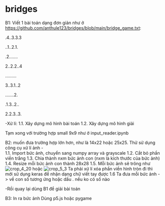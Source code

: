 # bridges

B1: Viết 1 bài toán dạng đơn giản như ở https://github.com/anthule123/bridges/blob/main/bridge_game.txt:

.4..3.3.3

..1..2.1.

.2.......

2..2.2..4

.........

3..3.1..2

.......2.

.1.3..2..

2.2.3..3.
     
   -Xử lí: 
           1.1. Xây dựng mô hình bài toán
           1.2. Xây dựng mô hình giải 
           
Tạm xong với trường hợp small 9x9 như ở input_reader.ipynb

B2: muốn đưa trường hợp lớn hơn, như là 14x22 hoặc 25x25. Thử sử dụng công cụ xử lí ảnh
       -    
           1.1. Import bức ảnh, chuyển sang numpy array và grayscale
           1.2. Cắt bỏ phần viền trắng
           1.3. Chia thành nxm bức ảnh con (nxm là kích thước của bức ảnh)
           1.4. Resize mỗi bức ảnh con thành 28x28 
           1.5. Mỗi bức ảnh sẽ trông như 
   ![crop_4_20](https://github.com/anthule123/bridges/assets/29473579/09266e13-b42a-4988-901c-ff44444d69b9)
                    hoặc ![crop_5_3](https://github.com/anthule123/bridges/assets/29473579/4b1a9a99-6795-46bf-a35a-07d039d0f86d)
                Ta phải xử lí xóa phần viền hình tròn đi thì mới sử dụng keras để nhận dạng chữ viết tay được
           1.6 Ta đưa mỗi bức ảnh -> về con số tương ứng hoặc dấu . nếu ko có số nào
      
   -Rồi quay lại dùng B1 để giải bài toán
     
B3: In ra bức ảnh
       Dùng p5.js hoặc pygame
